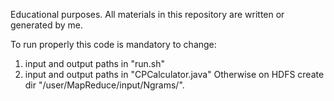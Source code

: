 Educational purposes.
All materials in this repository are written or generated by me.



To run properly this code is mandatory to change: 
1. input and output paths in "run.sh"
2. input and output paths in "CPCalculator.java"
Otherwise on HDFS create dir "/user/MapReduce/input/Ngrams/".

